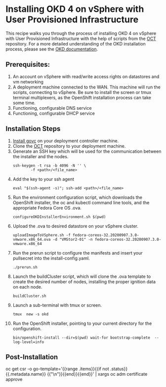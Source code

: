 # Installing OKD 4 on vSphere with User Provisioned Infrastructure

This recipe walks you through the process of installing OKD 4 on vSphere with User Provisioned Infrastructure with the help of scripts from the [OCT](https://github.com/JaimeMagiera/oct) repository. For a more detailed understanding of the OKD installation process, please see the [OKD documentation](https://docs.okd.io/latest/installing/installing_vsphere/installing-vsphere.html).

## Prerequisites:
1. An account on vSphere with read/write access rights on datastores and vm networking
1. A deployment machine connected to the WAN. This machine will run the scripts, connecting to vSphere. Be sure to install the screen or tmux terminal multiplexers, as the OpenShift installation process can take some time.
1. Functioning, configurable DNS service
1. Functioning, configurable DHCP service

## Installation Steps

1. [Install govc](https://github.com/vmware/govmomi/tree/master/govc) on your deployment controller machine. 
1. Clone the [OCT](https://github.com/JaimeMagiera/oct) repository to your deployment machine.
1. Generate an SSH key which will be used for the communication between the installer and the nodes.
	``` console
	ssh-keygen -t rsa -b 4096 -N '' \
    		-f <path>/<file_name>
	```
1. Add the key to your ssh agent
	``` console
	eval "$(ssh-agent -s)"; ssh-add <path>/<file_name>
	```
1. Run the environment configuration script, which downloads the OpenShift installer, the oc and kubectl command line tools, and the appropriate Fedora Core OS .ova.
	``` console
	configureOKDInstallerEnvironment.sh $(pwd)
	``` 
1. Upload the .ova to desired datastore on your vSphere cluster.
	``` console
	uploadImageToVSphere.sh -f fedora-coreos-32.20200907.3.0-vmware.x86_64.ova -d "VMStor2-01" -n fedora-coreos-32.20200907.3.0-vmware.x86_64
	```
1. Run the prerun script to configure the manifests and insert your pullsecret into the install-config.yaml. 
	``` console
	./prerun.sh
	```
1. Launch the buildCluster script, which will clone the .ova template to create the desired number of nodes, installing the proper ignition data on each node.
	``` console
	buildCluster.sh
	```
1. Launch a sub-terminal with tmux or screen.
	``` console
	tmux  new -s okd
	```
1. Run the OpenShift installer, pointing to your current directory for the configuration. 
	``` console
	bin/openshift-install --dir=$(pwd) wait-for bootstrap-complete  --log-level=info
	```

## Post-Installation 
oc get csr -o go-template='{{range .items}}{{if not .status}}{{.metadata.name}} {{"\n"}}{{end}}{{end}}' | xargs oc adm certificate approve


